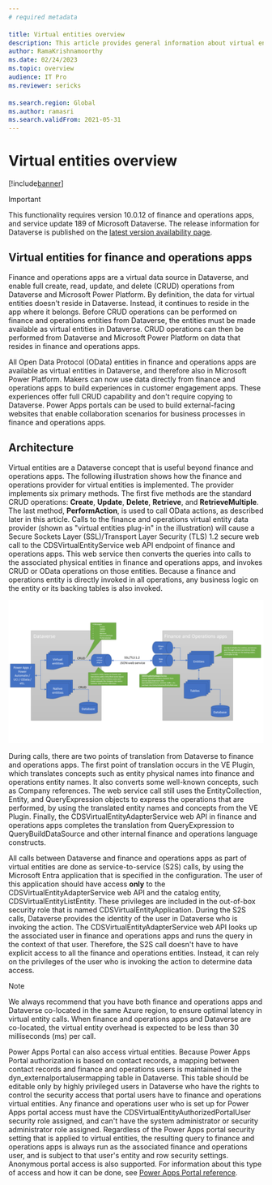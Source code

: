 ```yaml
---
# required metadata

title: Virtual entities overview
description: This article provides general information about virtual entities for finance and operations apps.
author: RamaKrishnamoorthy
ms.date: 02/24/2023
ms.topic: overview
audience: IT Pro
ms.reviewer: sericks

ms.search.region: Global
ms.author: ramasri
ms.search.validFrom: 2021-05-31
---
```


# Virtual entities overview

[!include[banner](../includes/banner.md)]

> [!IMPORTANT]
> This functionality requires version 10.0.12 of finance and operations apps, and service update 189 of Microsoft Dataverse. The release information for Dataverse is published on the [latest version availability page](/business-applications-release-notes/dynamics/released-versions/dynamics-365ce#all-version-availability).

## Virtual entities for finance and operations apps

Finance and operations apps are a virtual data source in Dataverse, and enable full create, read, update, and delete (CRUD) operations from Dataverse and Microsoft Power Platform. By definition, the data for virtual entities doesn't reside in Dataverse. Instead, it continues to reside in the app where it belongs. Before CRUD operations can be performed on finance and operations entities from Dataverse, the entities must be made available as virtual entities in Dataverse. CRUD operations can then be performed from Dataverse and Microsoft Power Platform on data that resides in finance and operations apps.

All Open Data Protocol (OData) entities in finance and operations apps are available as virtual entities in Dataverse, and therefore also in Microsoft Power Platform. Makers can now use data directly from finance and operations apps to build experiences in customer engagement apps. These experiences offer full CRUD capability and don't require copying to Dataverse. Power Apps portals can be used to build external-facing websites that enable collaboration scenarios for business processes in finance and operations apps.

## Architecture

Virtual entities are a Dataverse concept that is useful beyond finance and operations apps. The following illustration shows how the finance and operations provider for virtual entities is implemented. The provider implements six primary methods. The first five methods are the standard CRUD operations: **Create**, **Update**, **Delete**, **Retrieve**, and **RetrieveMultiple**. The last method, **PerformAction**, is used to call OData actions, as described later in this article. Calls to the finance and operations virtual entity data provider (shown as "virtual entities plug-in" in the illustration) will cause a Secure Sockets Layer (SSL)/Transport Layer Security (TLS) 1.2 secure web call to the CDSVirtualEntityService web API endpoint of finance and operations apps. This web service then converts the queries into calls to the associated physical entities in finance and operations apps, and invokes CRUD or OData operations on those entities. Because a finance and operations entity is directly invoked in all operations, any business logic on the entity or its backing tables is also invoked.

![Architecture of virtual entities for finance and operations apps.](media/image1.png)

During calls, there are two points of translation from Dataverse to finance and operations apps. The first point of translation occurs in the VE Plugin, which translates concepts such as entity physical names into finance and operations entity names. It also converts some well-known concepts, such as Company references. The web service call still uses the EntityCollection, Entity, and QueryExpression objects to express the operations that are performed, by using the translated entity names and concepts from the VE Plugin. Finally, the CDSVirtualEntityAdapterService web API in finance and operations apps completes the translation from QueryExpression to QueryBuildDataSource and other internal finance and operations language constructs.

All calls between Dataverse and finance and operations apps as part of virtual entities are done as service-to-service (S2S) calls, by using the Microsoft Entra application that is specified in the configuration. The user of this application should have access **only** to the CDSVirtualEntityAdapterService web API and the catalog entity, CDSVirtualEntityListEntity. These privileges are included in the out-of-box security role that is named CDSVirtualEntityApplication. During the S2S calls, Dataverse provides the identity of the user in Dataverse who is invoking the action. The CDSVirtualEntityAdapterService web API looks up the associated user in finance and operations apps and runs the query in the context of that user. Therefore, the S2S call doesn't have to have explicit access to all the finance and operations entities. Instead, it can rely on the privileges of the user who is invoking the action to determine data access.

> [!NOTE]
> We always recommend that you have both finance and operations apps and Dataverse co-located in the same Azure region, to ensure optimal latency in virtual entity calls. When finance and operations apps and Dataverse are co-located, the virtual entity overhead is expected to be less than 30 milliseconds (ms) per call.

Power Apps Portal can also access virtual entities. Because Power Apps Portal authorization is based on contact records, a mapping between contact records and finance and operations users is maintained in the dyn\_externalportalusermapping table in Dataverse. This table should be editable only by highly privileged users in Dataverse who have the rights to control the security access that portal users have to finance and operations virtual entities. Any finance and operations user who is set up for Power Apps portal access must have the CDSVirtualEntityAuthorizedPortalUser security role assigned, and can't have the system administrator or security administrator role assigned. Regardless of the Power Apps portal security setting that is applied to virtual entities, the resulting query to finance and operations apps is always run as the associated finance and operations user, and is subject to that user's entity and row security settings. Anonymous portal access is also supported. For information about this type of access and how it can be done, see [Power Apps Portal reference](power-portal-reference.md).
